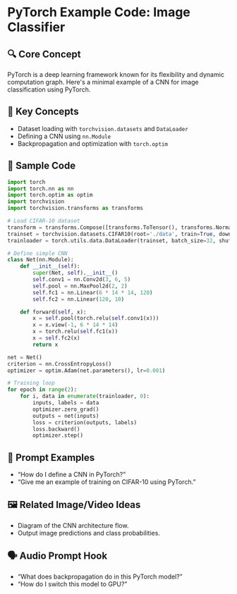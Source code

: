 # PyTorch Example Code: Image Classifier

## 🔍 Core Concept

PyTorch is a deep learning framework known for its flexibility and dynamic computation graph. Here's a minimal example of a CNN for image classification using PyTorch.

## 🧠 Key Concepts

- Dataset loading with `torchvision.datasets` and `DataLoader`
- Defining a CNN using `nn.Module`
- Backpropagation and optimization with `torch.optim`

## 🚀 Sample Code

```python
import torch
import torch.nn as nn
import torch.optim as optim
import torchvision
import torchvision.transforms as transforms

# Load CIFAR-10 dataset
transform = transforms.Compose([transforms.ToTensor(), transforms.Normalize((0.5,), (0.5,))])
trainset = torchvision.datasets.CIFAR10(root='./data', train=True, download=True, transform=transform)
trainloader = torch.utils.data.DataLoader(trainset, batch_size=32, shuffle=True)

# Define simple CNN
class Net(nn.Module):
    def __init__(self):
        super(Net, self).__init__()
        self.conv1 = nn.Conv2d(3, 6, 5)
        self.pool = nn.MaxPool2d(2, 2)
        self.fc1 = nn.Linear(6 * 14 * 14, 120)
        self.fc2 = nn.Linear(120, 10)

    def forward(self, x):
        x = self.pool(torch.relu(self.conv1(x)))
        x = x.view(-1, 6 * 14 * 14)
        x = torch.relu(self.fc1(x))
        x = self.fc2(x)
        return x

net = Net()
criterion = nn.CrossEntropyLoss()
optimizer = optim.Adam(net.parameters(), lr=0.001)

# Training loop
for epoch in range(2): 
    for i, data in enumerate(trainloader, 0):
        inputs, labels = data
        optimizer.zero_grad()
        outputs = net(inputs)
        loss = criterion(outputs, labels)
        loss.backward()
        optimizer.step()
```

## 📌 Prompt Examples

- “How do I define a CNN in PyTorch?”
- “Give me an example of training on CIFAR-10 using PyTorch.”

## 🖼️ Related Image/Video Ideas

- Diagram of the CNN architecture flow.
- Output image predictions and class probabilities.

## 🗣️ Audio Prompt Hook

- “What does backpropagation do in this PyTorch model?”
- “How do I switch this model to GPU?”
